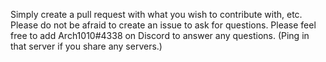 Simply create a pull request with what you wish to contribute with, etc.
Please do not be afraid to create an issue to ask for questions.
Please feel free to add Arch1010#4338 on Discord to answer any questions. (Ping in that server if you share any servers.)
